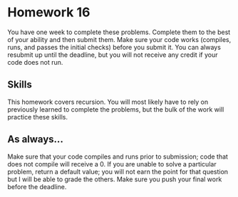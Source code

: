 # Homework 16

You have one week to complete these problems. Complete them to the best of your ability and then submit them. Make sure your code works (compiles, runs, and passes the initial checks) before you submit it. You can always resubmit up until the deadline, but you will not receive any credit if your code does not run.

## Skills

This homework covers recursion. You will most likely have to rely on previously learned to complete the problems, but the bulk of the work will practice these skills.

## As always...
Make sure that your code compiles and runs prior to submission; code that does not compile will receive a 0. If you are unable to solve a particular problem, return a default value; you will not earn the point for that question but I will be able to grade the others. Make sure you push your final work before the deadline.
